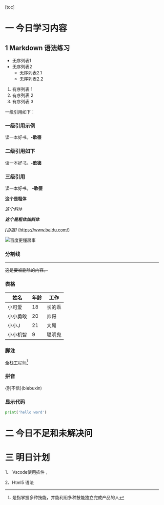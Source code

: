 [toc]

# 一 今日学习内容

## 1 Markdown 语法练习

- 无序列表1
- 无序列表2
  - 无序列表2.1
  - 无序列表2.2

1. 有序列表 1
2. 有序列表 2
3. 有序列表 3

一级引用如下：

### 一级引用示例

读一本好书。**-歌德**

### 二级引用如下

读一本好书。**-歌德**

### 三级引用

读一本好书。 **-歌德**

**这个是粗体**

*这个斜体*

***这个是粗体加斜体***

_[百度]_ (https://www.baidu.com/)

![百度更懂房事](https://ss2.bdstatic.com/70cFvnSh_Q1YnxGkpoWK1HF6hhy/it/u=3141248892,1003998260&fm=26&gp=0.jpg)



### 分割线

---

~~这是要被删除的内容。~~

### 表格

| 姓名     | 年龄 | 工作   |
| -------- | ---- | ------ |
| 小可爱   | 18   | 长的乖 |
| 小小勇敢 | 20   | 帅哥   |
| 小小J    | 21   | 大屌   |
| 小小机智 | 9    | 聪明鬼 |

### 脚注

全栈工程师[^1]

[^1]:是指掌握多种技能，并能利用多种技能独立完成产品的人



### 拼音

{别不信}(biebuxin)

### 显示代码

```python
print('hello word')
```

# 二 今日不足和未解决问



# 三 明日计划

1、 Vscode使用插件 , 

2、Html5 语法

